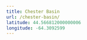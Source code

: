 ```yaml
---
title: Chester Basin
url: /chester-basin/
latitude: 44.566812000000006
longitude: -64.3092599
---
```

